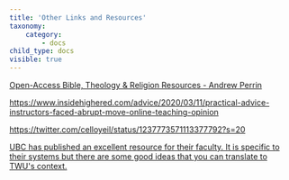 ```yaml
---
title: 'Other Links and Resources'
taxonomy:
    category:
        - docs
child_type: docs
visible: true
---
```


<a class="embedly-card" data-card-controls="0" href="https://www.andrewperrin.com/2020/03/14/open-access-bible-theology-religion-resources/">Open-Access Bible, Theology & Religion Resources - Andrew Perrin</a>
<script async src="//cdn.embedly.com/widgets/platform.js" charset="UTF-8"></script>

<https://www.insidehighered.com/advice/2020/03/11/practical-advice-instructors-faced-abrupt-move-online-teaching-opinion>

<https://twitter.com/celloyeil/status/1237773571113377792?s=20>

[UBC has published an excellent resource for their faculty. It is specific to their systems but there are some good ideas that you can translate to TWU's context.](https://keepteaching.ubc.ca/)
